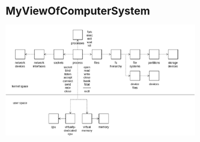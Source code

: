 # MyViewOfComputerSystem

![my view of a process in a computer system](https://github.com/lsc4719/MyViewOfComputerSystem/blob/main/process-view.png)
